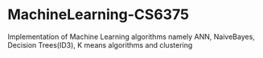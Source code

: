 # MachineLearning-CS6375
Implementation of Machine Learning algorithms namely ANN, NaiveBayes, Decision Trees(ID3), K means algorithms and clustering

